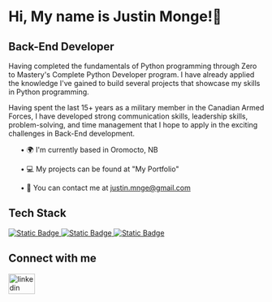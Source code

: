 ### <h1> Hi, My name is Justin Monge!👋 </h1>

<h2> Back-End Developer </h2>

<p> Having completed the fundamentals of Python programming through Zero to Mastery's Complete Python Developer program. I have already applied the knowledge I've gained to build several projects that showcase my skills in Python programming.</p>

<p> Having spent the last 15+ years as a military member in the Canadian Armed Forces, I have developed strong communication skills, leadership skills, problem-solving, and time management that I hope to apply in the exciting challenges in Back-End development.</p>

<ul>&#8226; &#127757; I'm currently based in Oromocto, NB</ul>
<ul>&#8226; &#128187; My projects can be found at "My Portfolio" </ul>
<ul>&#8226; &#128231; You can contact me at <a href="mailto:justin.mnge@gmail.com">justin.mnge@gmail.com</a></ul>

<h2> Tech Stack </h2>
<a href="https://www.python.org/" rel="nofollow"><img alt="Static Badge" src="https://img.shields.io/badge/Python-222121?style=for-the-badge&logo=Python&logoColor=FFCD3C">&nbsp;<a href="https://www.git-scm.com" rel="nofollow"><img alt="Static Badge" src="https://img.shields.io/badge/Git-222121?style=for-the-badge&logo=Git&logoColor=RED">&nbsp;<a href="https://www.linux.com" rel="nofollow"><img alt="Static Badge" src="https://img.shields.io/badge/Linux-222121?style=for-the-badge&logo=Linux&logoColor=RED">

</a>

<h2>Connect with me</h2>
<a href="https://www.linkedin.com/in/justin-monge-cd-942a032b9/" rel="nofollow">
    <img src="https://raw.githubusercontent.com/maurodesouza/profile-readme-generator/master/src/assets/icons/social/linkedin/default.svg" width="52" height="40" alt="linkedin logo" style="max-width: 100%;">

  </a>

<!--
**justinmnge/justinmnge** is a ✨ _special_ ✨ repository because its `README.md` (this file) appears on your GitHub profile.

Here are some ideas to get you started:

- 🔭 I’m currently working on ...
- 🌱 I’m currently learning ...
- 👯 I’m looking to collaborate on ...
- 🤔 I’m looking for help with ...
- 💬 Ask me about ...
- 📫 How to reach me: ...
- 😄 Pronouns: ...
- ⚡ Fun fact: ...
-->
